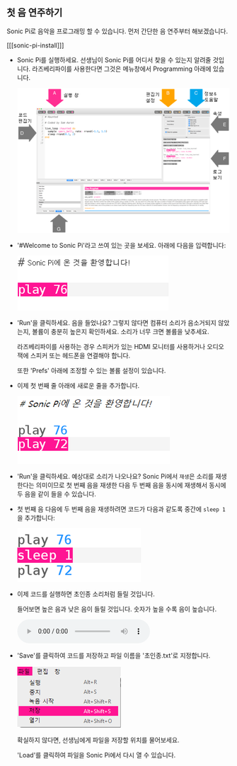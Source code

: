 ## 첫 음 연주하기

Sonic Pi로 음악을 프로그래밍 할 수 있습니다. 먼저 간단한 음 연주부터 해보겠습니다.

[[[sonic-pi-install]]]

+ Sonic Pi를 실행하세요. 선생님이 Sonic Pi를 어디서 찾을 수 있는지 알려줄 것입니다. 라즈베리파이를 사용한다면 그것은 메뉴창에서 Programming 아래에 있습니다.
    
    ![스크린샷](images/tune-GUI.png)

+ '#Welcome to Sonic Pi'라고 쓰여 있는 곳을 보세요. 아래에 다음을 입력합니다:
    
    ![스크린샷](images/tune-play.png)

+ 'Run'을 클릭하세요. 음을 들었나요? 그렇지 않다면 컴퓨터 소리가 음소거되지 않았는지, 볼륨이 충분히 높은지 확인하세요. 소리가 너무 크면 볼륨을 낮추세요.
    
    라즈베리파이를 사용하는 경우 스피커가 있는 HDMI 모니터를 사용하거나 오디오 잭에 스피커 또는 헤드폰을 연결해야 합니다.
    
    또한 'Prefs' 아래에 조정할 수 있는 볼륨 설정이 있습니다.

+ 이제 첫 번째 줄 아래에 새로운 줄을 추가합니다.
    
    ![스크린샷](images/tune-play2.png)

+ 'Run'을 클릭하세요. 예상대로 소리가 나오나요? Sonic Pi에서 `재생`은 소리를 재생한다는 의미이므로 첫 번째 음을 재생한 다음 두 번째 음을 동시에 재생해서 동시에 두 음을 같이 들을 수 있습니다.

+ 첫 번째 음 다음에 두 번째 음을 재생하려면 코드가 다음과 같도록 중간에 `sleep 1`을 추가합니다:
    
    ![스크린샷](images/tune-sleep.png)

+ 이제 코드를 실행하면 초인종 소리처럼 들릴 것입니다.
    
    들어보면 높은 음과 낮은 음이 들릴 것입니다. 숫자가 높을 수록 음이 높습니다.
    
    <div id="audio-preview" class="pdf-hidden">
    <audio controls preload> 
      <source src="resources/doorbell-1.mp3" type="audio/mpeg"> 브라우저가 <code>오디오</code>를 지원하지 않습니다. 
    </audio>
    </div>
+ 'Save'를 클릭하여 코드를 저장하고 파일 이름을 '초인종.txt'로 지정합니다.
    
    ![스크린샷](images/tune-save.png)
    
    확실하지 않다면, 선생님에게 파일을 저장할 위치를 물어보세요.
    
    'Load'를 클릭하여 파일을 Sonic Pi에서 다시 열 수 있습니다.